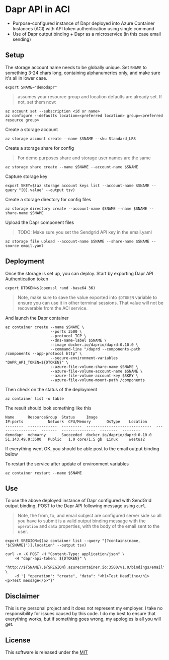 # Dapr API in ACI

* Purpose-configured instance of Dapr deployed into Azure Container Instances (ACI) with API token authentication using single command 
* Use of Dapr output binding + Dapr as a microservice (in this case email sending)


## Setup 

The storage account name needs to be globally unique. Set `SNAME` to something 3-24 chars long, containing alphanumerics only, and make sure it's all in lower case.

```shell
export SNAME="demodapr"
```

> assumes your resource group and location defaults are already set. If not, set them now:

```shell
az account set --subscription <id or name>
az configure --defaults location=<preferred location> group=<preferred resource group>
```

Create a storage account

```shell
az storage account create --name $SNAME --sku Standard_LRS
```

Create a storage share for config

> For demo purposes share and storage user names are the same 

```shell
az storage share create --name $SNAME --account-name $SNAME
```

Capture storage key 

```shell
export SKEY=$(az storage account keys list --account-name $SNAME --query "[0].value" --output tsv)
```

Create a storage directory for config files  

```shell
az storage directory create --account-name $SNAME --name $SNAME --share-name $SNAME
```

Upload the Dapr component files

> TODO: Make sure you set the Sendgrid API key in the email.yaml

```shell
az storage file upload --account-name $SNAME --share-name $SNAME --source email.yaml
```

## Deployment 

Once the storage is set up, you can deploy. Start by exporting Dapr API Authentication token

```shell
export DTOKEN=$(openssl rand -base64 36)
```

> Note, make sure to save the value exported into `$DTOKEN` variable to ensure you can use it in other terminal sessions. That value will not be recoverable from the ACI service. 

And launch the Dapr container

```shell
az container create --name $SNAME \
                    --ports 3500 \
                    --protocol TCP \
                    --dns-name-label $SNAME \
                    --image docker.io/daprio/daprd:0.10.0 \
                    --command-line "/daprd --components-path /components --app-protocol http" \
                    --secure-environment-variables "DAPR_API_TOKEN=${DTOKEN}" \
                    --azure-file-volume-share-name $SNAME \
                    --azure-file-volume-account-name $SNAME \
                    --azure-file-volume-account-key $SKEY \
                    --azure-file-volume-mount-path /components
```

Then check on the status of the deployment 

```shell
az container list -o table
```

The result should look something like this 

```shell
Name      ResourceGroup  Status     Image                          IP:ports           Network  CPU/Memory       OsType    Location
--------  -------------  ---------  -----------------------------  -----------------  -------  ---------------  --------  --------
demodapr  mchmarny       Succeeded  docker.io/daprio/daprd:0.10.0  51.143.49.0:3500   Public   1.0 core/1.5 gb  Linux     westus2
```

If everything went OK, you should be able post to the email output binding below

To restart the service after update of environment variables 

```shell
az container restart --name $SNAME
```

## Use

To use the above deployed instance of Dapr configured with SendGrid output binding, POST to the Dapr API following message using `curl`.

> Note, the from, to, and email subject are configured server side so all you have to submit is a valid output binding message with the `operation` and `data` properties, with the body of the email sent to the user.

```shell
export SREGION=$(az container list --query "[?contains(name, '${SNAME}')].location" --output tsv)
```


```shell
curl -v -X POST -H "Content-Type: application/json" \
    -H "dapr-api-token: ${DTOKEN}" \
    "http://${SNAME}.${SREGION}.azurecontainer.io:3500/v1.0/bindings/email" \
    -d '{ "operation": "create", "data": "<h1>Test Headline</h1><p>Test message</p>"}'
```

## Disclaimer

This is my personal project and it does not represent my employer. I take no responsibility for issues caused by this code. I do my best to ensure that everything works, but if something goes wrong, my apologies is all you will get.

## License

This software is released under the [MIT](../LICENSE)
